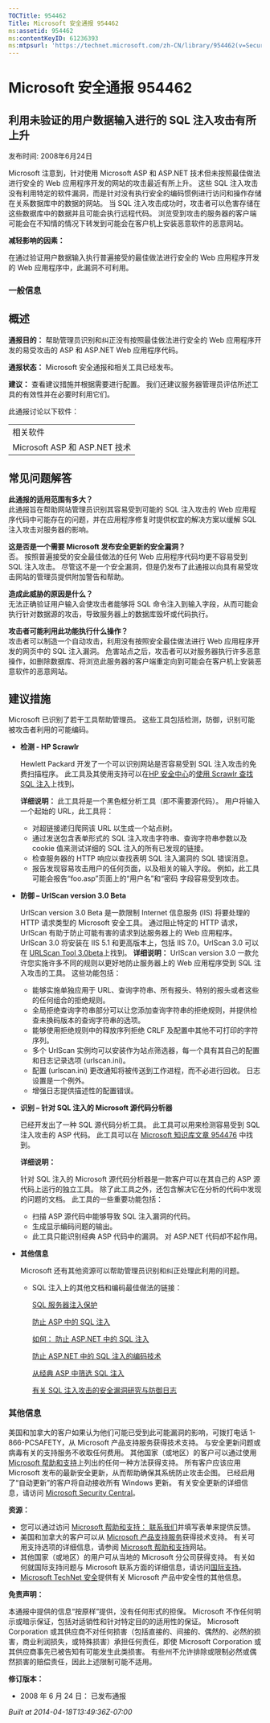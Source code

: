 ```yaml
---
TOCTitle: 954462
Title: Microsoft 安全通报 954462
ms:assetid: 954462
ms:contentKeyID: 61236393
ms:mtpsurl: 'https://technet.microsoft.com/zh-CN/library/954462(v=Security.10)'
---
```




Microsoft 安全通报 954462
=========================

利用未验证的用户数据输入进行的 SQL 注入攻击有所上升
---------------------------------------------------

发布时间: 2008年6月24日

Microsoft 注意到，针对使用 Microsoft ASP 和 ASP.NET 技术但未按照最佳做法进行安全的 Web 应用程序开发的网站的攻击最近有所上升。 这些 SQL 注入攻击没有利用特定的软件漏洞，而是针对没有执行安全的编码惯例进行访问和操作存储在关系数据库中的数据的网站。 当 SQL 注入攻击成功时，攻击者可以危害存储在这些数据库中的数据并且可能会执行远程代码。 浏览受到攻击的服务器的客户端可能会在不知情的情况下转发到可能会在客户机上安装恶意软件的恶意网站。

**减轻影响的因素：**

在通过验证用户数据输入执行普遍接受的最佳做法进行安全的 Web 应用程序开发的 Web 应用程序中，此漏洞不可利用。

### 一般信息

概述
----


**通报目的：** 帮助管理员识别和纠正没有按照最佳做法进行安全的 Web 应用程序开发的易受攻击的 ASP 和 ASP.NET Web 应用程序代码。

**通报状态：** Microsoft 安全通报和相关工具已经发布。

**建议：** 查看建议措施并根据需要进行配置。 我们还建议服务器管理员评估所述工具的有效性并在必要时利用它们。

此通报讨论以下软件：

|                               |
|-------------------------------|
| 相关软件                      |
| Microsoft ASP 和 ASP.NET 技术 |

常见问题解答
------------


**此通报的适用范围有多大？**  
此通报旨在帮助网站管理员识别其容易受到可能的 SQL 注入攻击的 Web 应用程序代码中可能存在的问题，并在应用程序修复时提供权宜的解决方案以缓解 SQL 注入攻击对服务器的影响。

**这是否是一个需要 Microsoft 发布安全更新的安全漏洞？**  
否。 按照普遍接受的安全最佳做法的任何 Web 应用程序代码均更不容易受到 SQL 注入攻击。 尽管这不是一个安全漏洞，但是仍发布了此通报以向具有易受攻击网站的管理员提供附加警告和帮助。

**造成此威胁的原因是什么？**  
无法正确验证用户输入会使攻击者能够将 SQL 命令注入到输入字段，从而可能会执行针对数据源的攻击，导致服务器上的数据库毁坏或代码执行。

**攻击者可能利用此功能执行什么操作？**  
攻击者可以制造一个自动攻击，利用没有按照安全最佳做法进行 Web 应用程序开发的网页中的 SQL 注入漏洞。 危害站点之后，攻击者可以对服务器执行许多恶意操作，如删除数据库、将浏览此服务器的客户端重定向到可能会在客户机上安装恶意软件的恶意网站。

建议措施
--------


Microsoft 已识别了若干工具帮助管理员。 这些工具包括检测，防御，识别可能被攻击者利用的可能编码。

-   **检测 - HP Scrawlr**

    Hewlett Packard 开发了一个可以识别网站是否容易受到 SQL 注入攻击的免费扫描程序。 此工具及其使用支持可以在[HP 安全中心](http://www.communities.hp.com/securitysoftware/)的[使用 Scrawlr 查找 SQL 注入](http://www.communities.hp.com/securitysoftware/blogs/spilabs/archive/2008/06/23/finding-sql-injection-with-scrawlr.aspx)上找到。

    **详细说明：**
    此工具将是一个黑色框分析工具（即不需要源代码）。 用户将输入一个起始的 URL，此工具将：

    -   对超链接递归爬网该 URL 以生成一个站点树。
    -   通过发送包含表单形式的 SQL 注入攻击字符串、查询字符串参数以及 cookie 值来测试详细的 SQL 注入的所有已发现的链接。
    -   检查服务器的 HTTP 响应以查找表明 SQL 注入漏洞的 SQL 错误消息。
    -   报告发现容易攻击用户的任何页面，以及相关的输入字段。 例如，此工具可能会报告“foo.asp”页面上的“用户名”和“密码 字段容易受到攻击。

-   **防御 – UrlScan version 3.0 Beta**

    UrlScan version 3.0 Beta 是一款限制 Internet 信息服务 (IIS) 将要处理的 HTTP 请求类型的 Microsoft 安全工具。 通过阻止特定的 HTTP 请求，UrlScan 有助于防止可能有害的请求到达服务器上的 Web 应用程序。 UrlScan 3.0 将安装在 IIS 5.1 和更高版本上，包括 IIS 7.0。UrlScan 3.0 可以在 [URLScan Tool 3.0beta](http://learn.iis.net/page.aspx/473/using-urlscan)上找到。
    **详细说明：**
    UrlScan version 3.0 一款允许您实施许多不同的规则以更好地防止服务器上的 Web 应用程序受到 SQL 注入攻击的工具。 这些功能包括：

    -   能够实施单独应用于 URL、查询字符串、所有报头、特别的报头或者这些的任何组合的拒绝规则。
    -   全局拒绝查询字符串部分可以让您添加查询字符串的拒绝规则，并提供检查未换码版本的查询字符串的选项。
    -   能够使用拒绝规则中的释放序列拒绝 CRLF 及配置中其他不可打印的字符序列。
    -   多个 UrlScan 实例均可以安装作为站点筛选器，每一个具有其自己的配置和日志记录选项 (urlscan.ini)。
    -   配置 (urlscan.ini) 更改通知将被传送到工作进程，而不必进行回收。 日志设置是一个例外。
    -   增强日志提供描述性的配置错误。

-   **识别 – 针对 SQL 注入的 Microsoft 源代码分析器**

    已经开发出了一种 SQL 源代码分析工具。 此工具可以用来检测容易受到 SQL 注入攻击的 ASP 代码。 此工具可以在 [Microsoft 知识库文章 954476](http://support.microsoft.com/kb/954476) 中找到。

    **详细说明：**

    针对 SQL 注入的 Microsoft 源代码分析器是一款客户可以在其自己的 ASP 源代码上运行的独立工具。 除了此工具之外，还包含解决它在分析的代码中发现的问题的文档。 此工具的一些重要功能包括：

    -   扫描 ASP 源代码中能够导致 SQL 注入漏洞的代码。
    -   生成显示编码问题的输出。
    -   此工具只能识别经典 ASP 代码中的漏洞。 对 ASP.NET 代码却不起作用。

-   **其他信息**

    Microsoft 还有其他资源可以帮助管理员识别和纠正处理此利用的问题。

    -   SQL 注入上的其他文档和编码最佳做法的链接：

        [SQL 服务器注入保护](http://msdn.microsoft.com/en-us/library/aa224806.aspx)

        [防止 ASP 中的 SQL 注入](http://msdn.microsoft.com/en-us/library/cc676512.aspx)

        [如何： 防止 ASP.NET 中的 SQL 注入](http://msdn.microsoft.com/en-us/library/ms998271.aspx)

        [防止 ASP.NET 中的 SQL 注入的编码技术](http://forums.asp.net/t/1254125.aspx)

        [从经典 ASP 中筛选 SQL 注入](http://blogs.iis.net/nazim/archive/2008/04/28/filtering-sql-injection-from-classic-asp.aspx)

        [有关 SQL 注入攻击的安全漏洞研究与防御日志](http://blogs.technet.com/swi/archive/2008/05/29/sql-injection-attack.aspx)

### 其他信息

美国和加拿大的客户如果认为他们可能已受到此可能漏洞的影响，可拨打电话 1-866-PCSAFETY，从 Microsoft 产品支持服务获得技术支持。 与安全更新问题或病毒有关的支持服务不收取任何费用。 其他国家（或地区）的客户可以通过使用[Microsoft 帮助和支持](http://support.microsoft.com/default.aspx?ln=zh-cn)上列出的任何一种方法获得支持。
所有客户应该应用 Microsoft 发布的最新安全更新，从而帮助确保其系统防止攻击企图。 已经启用了“自动更新”的客户将自动接收所有 Windows 更新。 有关安全更新的详细信息，请访问 [Microsoft Security Central](http://www.microsoft.com/security/default.mspx)。

**资源：**

-   您可以通过访问 [Microsoft 帮助和支持： 联系我们](https://support.microsoft.com/common/survey.aspx?scid=sw;en;1257&amp;showpage=1&amp;ws=technet&amp;sd=tech)并填写表单来提供反馈。
-   美国和加拿大的客户可以从 [Microsoft 产品支持服务](http://go.microsoft.com/fwlink/?linkid=21131)获得技术支持。 有关可用支持选项的详细信息，请参阅 [Microsoft 帮助和支持](http://support.microsoft.com/default.aspx?ln=zh-cn)网站。
-   其他国家（或地区）的用户可从当地的 Microsoft 分公司获得支持。 有关如何就国际支持问题与 Microsoft 联系方面的详细信息，请访问[国际支持](http://go.microsoft.com/fwlink/?linkid=21155)。
-   [Microsoft TechNet 安全](http://go.microsoft.com/fwlink/?linkid=21132)提供有关 Microsoft 产品中安全性的其他信息。

**免责声明：**

本通报中提供的信息“按原样”提供，没有任何形式的担保。 Microsoft 不作任何明示或暗示保证，包括对适销性和针对特定目的的适用性的保证。 Microsoft Corporation 或其供应商不对任何损害（包括直接的、间接的、偶然的、必然的损害，商业利润损失，或特殊损害）承担任何责任，即使 Microsoft Corporation 或其供应商事先已被告知有可能发生此类损害。 有些州不允许排除或限制必然或偶然损害的赔偿责任，因此上述限制可能不适用。

**修订版本：**

-   2008 年 6 月 24 日： 已发布通报

*Built at 2014-04-18T13:49:36Z-07:00*
